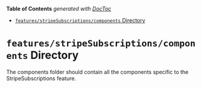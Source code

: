 <!-- START doctoc generated TOC please keep comment here to allow auto update -->
<!-- DON'T EDIT THIS SECTION, INSTEAD RE-RUN doctoc TO UPDATE -->

**Table of Contents** _generated with [DocToc](https://github.com/thlorenz/doctoc)_

- [`features/stripeSubscriptions/components` Directory](#featuresstripesubscriptionscomponents-directory)

<!-- END doctoc generated TOC please keep comment here to allow auto update -->

# `features/stripeSubscriptions/components` Directory

The components folder should contain all the components specific to the StripeSubscriptions feature.
